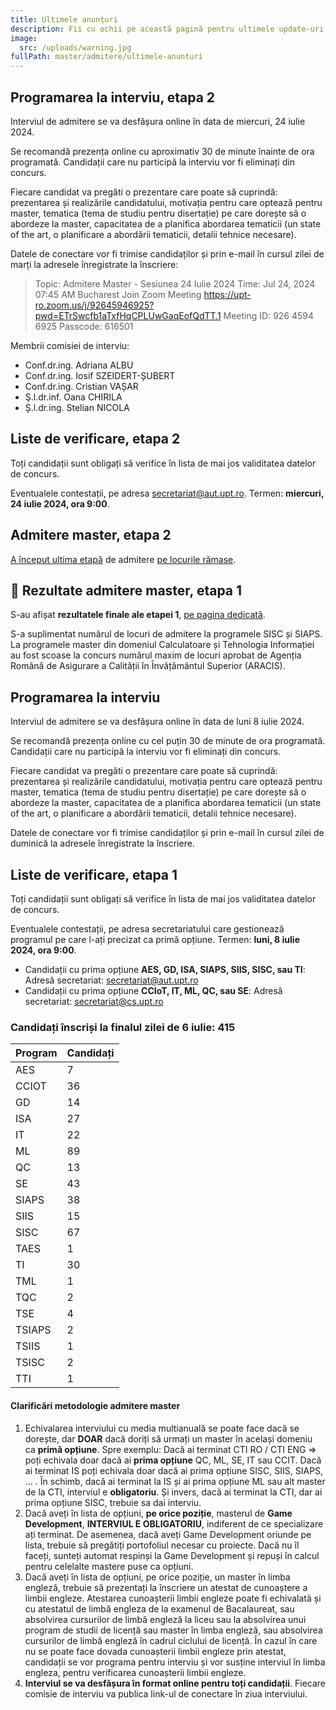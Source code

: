 ```yaml
---
title: Ultimele anunțuri
description: Fii cu ochii pe această pagină pentru ultimele update-uri!
image:
  src: /uploads/warning.jpg
fullPath: master/admitere/ultimele-anunturi
---
```



## Programarea la interviu, etapa 2

Interviul de admitere se va desfășura online în data de miercuri, 24 iulie 2024.

S﻿e recomandă prezența online cu aproximativ 30 de minute înainte de ora programată. Candidații care nu participă la interviu vor fi eliminați din concurs.

Fiecare candidat va pregăti o prezentare care poate să cuprindă: prezentarea și realizările candidatului, motivația pentru care optează pentru master, tematica (tema de studiu pentru disertație) pe care dorește să o abordeze la master, capacitatea de a planifica abordarea tematicii (un state of the art, o planificare a abordării tematicii, detalii tehnice necesare).

<Attachment label="Programări interviu și date de conectare, AES, GD, ISA, SIIS" file="/uploads/ProgramariAIA-20240723.pdf"></Attachment>

Datele de conectare vor fi trimise candidaților și prin e-mail în cursul zilei de marți la adresele înregistrate la înscriere:
  > Topic: Admitere Master - Sesiunea 24 Iulie 2024
  > Time: Jul 24, 2024 07:45 AM Bucharest
  > Join Zoom Meeting
  > https://upt-ro.zoom.us/j/92645946925?pwd=ETrSwcfb1aTxfHqCPLUwGaqEofQdTT.1
  > Meeting ID: 926 4594 6925
  > Passcode: 616501

Membrii comisiei de interviu:
- Conf.dr.ing. Adriana ALBU
- Conf.dr.ing. Iosif SZEIDERT-ȘUBERT
- Conf.dr.ing. Cristian VAȘAR
- Ş.l.dr.inf. Oana CHIRILA
- Ș.l.dr.ing. Stelian NICOLA



## Liste de verificare, etapa 2

Toți candidații sunt obligați să verifice în lista de mai jos validitatea datelor de concurs.

<Attachment label="Liste de verificare Enroll" file="/uploads/6m-liste-verificare-20240723.pdf"></Attachment>

Eventualele contestații, pe adresa secretariat@aut.upt.ro. Termen: **miercuri, 24 iulie 2024, ora 9:00**.



## Admitere master, etapa 2

[A început ultima etapă](/master/admitere/calendarul-admiterii-master-sesiunea-iulie/) de admitere [pe locurile rămase](/master/admitere/master/).


## 📰 Rezultate admitere master, etapa 1

S-au afișat **rezultatele finale ale etapei 1**, [pe pagina dedicată](/master/admitere/rezultatele-admiterii/).

S-a suplimentat numărul de locuri de admitere la programele SISC și SIAPS. La programele master din domeniul Calculatoare și Tehnologia Informației au fost scoase la concurs numărul maxim de locuri aprobat de Agenția Română de Asigurare a Calității în Învățământul Superior (ARACIS).


## Programarea la interviu

Interviul de admitere se va desfășura online în data de luni 8 iulie 2024.

S﻿e recomandă prezența online cu cel puțin 30 de minute de ora programată. Candidații care nu participă la interviu vor fi eliminați din concurs.

Fiecare candidat va pregăti o prezentare care poate să cuprindă: prezentarea și realizările candidatului, motivația pentru care optează pentru master, tematica (tema de studiu pentru disertație) pe care dorește să o abordeze la master, capacitatea de a planifica abordarea tematicii (un state of the art, o planificare a abordării tematicii, detalii tehnice necesare).

<Attachment label="Programări interviu și date de conectare, AES, GD, ISA, SIAPS, SIIS, SISC, TI" file="/uploads/ProgramariAIA-20240707--.pdf"></Attachment>
<Attachment label="Programări interviu și date de conectare, CCIoT, IT, ML, QC, SE" file="/uploads/ProgramariCTI-20240707--.pdf"></Attachment>

Datele de conectare vor fi trimise candidaților și prin e-mail în cursul zilei de duminică la adresele înregistrate la înscriere.

<Attachment label="Membrii comisiilor de interviu" file="/uploads/Comisii-master-AC-2024-07.pdf"></Attachment>





## Liste de verificare, etapa 1

Toți candidații sunt obligați să verifice în lista de mai jos validitatea datelor de concurs.

<Attachment label="Liste de verificare Enroll" file="/uploads/6m-liste-verificare-20240706.pdf"></Attachment>

Eventualele contestații, pe adresa secretariatului care gestionează programul pe care l-ați precizat ca primă opțiune. Termen: **luni, 8 iulie 2024, ora 9:00**.

* Candidații cu prima opțiune **AES, GD, ISA, SIAPS, SIIS, SISC, sau TI**:
  Adresă secretariat: secretariat@aut.upt.ro
* Candidații cu prima opțiune **CCIoT, IT, ML, QC, sau SE**:
  Adresă secretariat: secretariat@cs.upt.ro


### Candidați înscriși la finalul zilei de 6 iulie: 415

| **Program** | **Candidați** |
| ----------- | ------------- |
|AES|7|
|CCIOT|36|
|GD|14|
|ISA|27|
|IT|22|
|ML|89|
|QC|13|
|SE|43|
|SIAPS|38|
|SIIS|15|
|SISC|67|
|TAES|1|
|TI|30|
|TML|1|
|TQC|2|
|TSE|4|
|TSIAPS|2|
|TSIIS|1|
|TSISC|2|
|TTI|1|



#### **Clarificări metodologie admitere master**

1. Echivalarea interviului cu media multianuală se poate face dacă se dorește, dar **DOAR** dacă doriți să urmați un master în același domeniu ca **primă opțiune**. Spre exemplu: Dacă ai terminat CTI RO / CTI ENG => poți echivala doar dacă ai **prima opțiune** QC, ML, SE, IT sau CCIT. Dacă ai terminat IS poți echivala doar dacă ai prima opțiune SISC, SIIS, SIAPS, ... . În schimb, dacă ai terminat la IS și ai prima opțiune ML sau alt master de la CTI, interviul e **obligatoriu**. Și invers, dacă ai terminat la CTI, dar ai prima opțiune SISC, trebuie sa dai interviu.
2. Dacă aveți în lista de opțiuni, **pe orice poziție**, masterul de **Game Development**, **INTERVIUL E OBLIGATORIU**, indiferent de ce specializare ați terminat. De asemenea, dacă aveți Game Development oriunde pe lista, trebuie să pregătiți portofoliul necesar cu proiecte. Dacă nu îl faceți, sunteți automat respinși la Game Development și repuși în calcul pentru celelalte mastere puse ca opțiuni.
3. Dacă aveți în lista de opțiuni, pe orice poziție, un master în limba engleză, trebuie să prezentați la înscriere un atestat de cunoaștere a limbii engleze. Atestarea cunoașterii limbii engleze poate fi echivalată și cu atestatul de limbă engleza de la examenul de Bacalaureat, sau absolvirea cursurilor de limbă engleză la liceu sau la absolvirea unui program de studii de licență sau master în limba engleză, sau absolvirea cursurilor de limbă engleză în cadrul ciclului de licență. În cazul în care nu se poate face dovada cunoașterii limbii engleze prin atestat, candidații se vor programa pentru interviu și vor susține interviul în limba engleza, pentru verificarea cunoașterii limbii engleze.
4. **Interviul se va desfășura în format online pentru toți candidații**. Fiecare comisie de interviu va publica link-ul de conectare în ziua interviului.


<Attachment label="Statistică medii admitere masterat - sesiunea iulie 2023" file="/uploads/statistica-medii-admitere-masterat-iulie-2023.pdf"></Attachment>